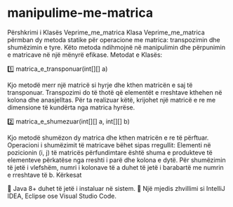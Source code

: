 # manipulime-me-matrica
Përshkrimi i Klasës Veprime_me_matrica
Klasa Veprime_me_matrica përmban dy metoda statike për operacione me matrica: transpozimin dhe shumëzimin e tyre. Këto metoda ndihmojnë në manipulimin dhe përpunimin e matricave në një mënyrë efikase.
Metodat e Klasës:

1️⃣ matrica_e_transponuar(int[][] a)

Kjo metodë merr një matricë si hyrje dhe kthen matricën e saj të transponuar.
Transpozimi do të thotë që elementët e rreshtave kthehen në kolona dhe anasjelltas.
Për ta realizuar këtë, krijohet një matricë e re me dimensione të kundërta nga matrica hyrëse.

2️⃣ matrica_e_shumezuar(int[][] a, int[][] b)

Kjo metodë shumëzon dy matrica dhe kthen matricën e re të përftuar.
Operacioni i shumëzimit të matricave bëhet sipas rregullit:
Elementi në pozicionin (i, j) të matricës përfundimtare është shuma e produkteve të elementeve përkatëse nga rreshti i parë dhe kolona e dytë.
Për shumëzimin të jetë i vlefshëm, numri i kolonave të a duhet të jetë i barabartë me numrin e rreshtave të b.
Kërkesat

🔹 Java 8+ duhet të jetë i instaluar në sistem.
🔹 Një mjedis zhvillimi si IntelliJ IDEA, Eclipse ose Visual Studio Code.
